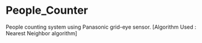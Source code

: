 # People_Counter
People counting system using Panasonic grid-eye sensor.
[Algorithm Used : Nearest Neighbor algorithm]
